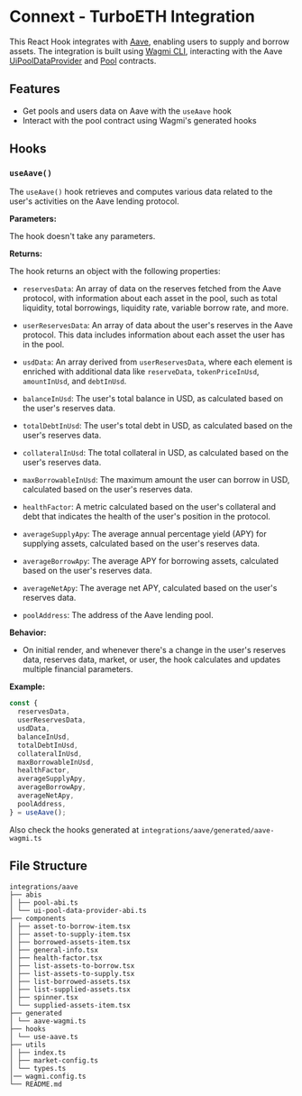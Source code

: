 
#  Connext - TurboETH Integration

  

This React Hook integrates with [Aave](https://aave.com/), enabling users to supply and borrow assets. The integration is built using [Wagmi CLI](https://wagmi.sh/cli/commands/generate), interacting with the Aave [UiPoolDataProvider](https://docs.aave.com/developers/periphery-contracts/uipooldataproviderv3) and [Pool](https://docs.aave.com/developers/core-contracts/pool) contracts.

  

##  Features
- Get pools and users data on Aave with the `useAave` hook
- Interact with the pool contract using Wagmi's generated hooks  

##  Hooks

### `useAave()`

The `useAave()` hook retrieves and computes various data related to the user's activities on the Aave lending protocol.

**Parameters:**

The hook doesn't take any parameters.

**Returns:**

The hook returns an object with the following properties:

- `reservesData`: An array of data on the reserves fetched from the Aave protocol, with information about each asset in the pool, such as total liquidity, total borrowings, liquidity rate, variable borrow rate, and more.

- `userReservesData`: An array of data about the user's reserves in the Aave protocol. This data includes information about each asset the user has in the pool.

- `usdData`: An array derived from `userReservesData`, where each element is enriched with additional data like `reserveData`, `tokenPriceInUsd`, `amountInUsd`, and `debtInUsd`.

- `balanceInUsd`: The user's total balance in USD, as calculated based on the user's reserves data.

- `totalDebtInUsd`: The user's total debt in USD, as calculated based on the user's reserves data.

- `collateralInUsd`: The total collateral in USD, as calculated based on the user's reserves data.

- `maxBorrowableInUsd`: The maximum amount the user can borrow in USD, calculated based on the user's reserves data.

- `healthFactor`: A metric calculated based on the user's collateral and debt that indicates the health of the user's position in the protocol.

- `averageSupplyApy`: The average annual percentage yield (APY) for supplying assets, calculated based on the user's reserves data.

- `averageBorrowApy`: The average APY for borrowing assets, calculated based on the user's reserves data.

- `averageNetApy`: The average net APY, calculated based on the user's reserves data.

- `poolAddress`: The address of the Aave lending pool.

**Behavior:**

- On initial render, and whenever there's a change in the user's reserves data, reserves data, market, or user, the hook calculates and updates multiple financial parameters.

**Example:**

```javascript
const {
  reservesData,
  userReservesData,
  usdData,
  balanceInUsd,
  totalDebtInUsd,
  collateralInUsd,
  maxBorrowableInUsd,
  healthFactor,
  averageSupplyApy,
  averageBorrowApy,
  averageNetApy,
  poolAddress,
} = useAave();
```

Also check the hooks generated at `integrations/aave/generated/aave-wagmi.ts`

##  File Structure
```
integrations/aave
├── abis
│ ├── pool-abi.ts
│ └── ui-pool-data-provider-abi.ts
├── components
│ ├── asset-to-borrow-item.tsx
│ ├── asset-to-supply-item.tsx
│ ├── borrowed-assets-item.tsx
│ ├── general-info.tsx
│ ├── health-factor.tsx
│ ├── list-assets-to-borrow.tsx
│ ├── list-assets-to-supply.tsx
│ ├── list-borrowed-assets.tsx
│ ├── list-supplied-assets.tsx
│ ├── spinner.tsx
│ └── supplied-assets-item.tsx
├── generated
│ └── aave-wagmi.ts
├── hooks
│ └── use-aave.ts
├── utils
│ ├── index.ts
│ ├── market-config.ts
│ └── types.ts
│── wagmi.config.ts
└── README.md
```

